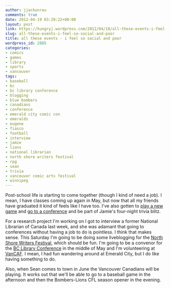 ```yaml
---
author: jjackunrau
comments: true
date: 2012-04-19 03:29:22+00:00
layout: post
link: https://hungryj.wordpress.com/2012/04/18/all-these-events-i-feel-so-social-and-poor/
slug: all-these-events-i-feel-so-social-and-poor
title: all these events - i feel so social and poor
wordpress_id: 2885
categories:
- comics
- games
- library
- sports
- vancouver
tags:
- baseball
- bc
- bc library conference
- blogging
- blue bombers
- canadians
- conference
- emerald city comic con
- emeralds
- eugene
- fiasco
- football
- interview
- jamie
- lions
- national librarian
- north shore writers festival
- rpg
- sean
- trivia
- vancouver comic arts festival
- winnipeg
---
```


Post-school life is starting to come together (though I kind of need a job). I mean, I have classes coming up again in May, but now that all my friends have graduated it kind of feels like I have too. I've also gotten to [play a new game](http://librarianaut.com/2012/04/15/game-review-fiasco/) and [go to a conference](http://librarianaut.com/2012/04/15/ifla-indigenous-knowledges-conference-responsereflection/) and be part of Jamie's four-night trivia blitz.

For a research project I'm working on I got to interview a former National Librarian of Canada last week, and she was adamant that going to conferences without having a job to do is pointless. I think that makes sense. This Saturday I'm going to be doing some liveblogging for the [North Shore Writers Festival](http://northshorewritersfestival.com/), which should be fun. I'm going to be a convenor for the [BC Library Conference](http://www.bclibraryconference.ca/) in the middle of May and I'm volunteering at [VanCAF](http://www.vancaf.com/). I mean, I had fun wandering around at Emerald City, but I do like having something to do.

Also, when Sean comes to town in June the Vancouver Canadians will be playing. It works out that we'll be able to go to a baseball game in the afternoon and then the Bombers-Lions CFL season opener in the evening.
